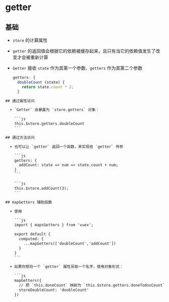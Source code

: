 # getter

## 基础

  - `store` 的计算属性

  - `getter` 的返回值会根据它的依赖被缓存起来，且只有当它的依赖值发生了改变才会被重新计算

  - `Getter` 接收 `state` 作为其第一个参数、`getters` 作为其第二个参数

    ```js
    getters: {
      doubleCount (state) {
        return state.count * 2;
      }
    ```

````html
## 通过属性访问

  + `Getter` 会暴露为 `store.getters` 对象：

    ```js
    this.$store.getters.doubleCount
    ```

## 通过方法访问

  + 也可以让 `getter` 返回一个函数，来实现给 `getter` 传参

    ```js
    getters: {
      addCount: state => num => state.count + num;
    }
    ```

    ```js
    this.$store.addCount(3);
    ```

## mapGetters 辅助函数

  + 使用

    ```js
    import { mapsGetters } from 'vuex';

    export default {
      computed: {
        ...mapGetters(['doubleCount','addCount'])
      }
    }
    ```

  + 如果你想将一个 `getter` 属性另取一个名字，使用对象形式：

    ```js
    mapGetters({
      // 把 `this.doneCount` 映射为 `this.$store.getters.doneTodosCount`
      storeDoubleCount: 'doubleCount'
    })
````
